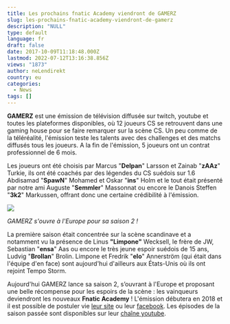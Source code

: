 ```yaml
---
title: Les prochains fnatic Academy viendront de GAMERZ
slug: les-prochains-fnatic-academy-viendront-de-gamerz
description: "NULL"
type: default
language: fr
draft: false
date: 2017-10-09T11:18:48.000Z
lastmod: 2022-07-12T13:16:38.856Z
views: "1873"
author: neLendirekt
country: eu
categories:
  - News
tags: []
---
```

**GAMERZ** est une émission de télévision diffusée sur twitch, youtube et toutes les plateformes disponibles, où 12 joueurs CS se retrouvent dans une gaming house pour se faire remarquer sur la scène CS. Un peu comme de la téléréalité, l'émission teste les talents avec des challenges et des matchs diffusés tous les joueurs. A la fin de l'émission, 5 joueurs ont un contrat professionnel de 6 mois.

Les joueurs ont été choisis par Marcus "**Delpan**" Larsson et Zainab "**zAAz**" Turkie, ils ont été coachés par des légendes du CS suédois sur 1.6 Abdisamad "**SpawN**" Mohamed et Oskar "**ins**" Holm et le tout était présenté par notre ami Auguste "**Semmler**" Massonnat ou encore le Danois Steffen "**3k2**" Markussen, offrant donc une certaine crédibilité à l'émission.

![](/images/articles/59db545e8019f/images/UgmeULTMZeOwZdCB7VqNwnYzrVrtd0EqyJfrGSMm.png)

_GAMERZ s'ouvre à l'Europe pour sa saison 2 !_

La première saison était concentrée sur la scène scandinave et a notamment vu la présence de Linus **"Limpone"** Wecksell, le frère de JW, Sebastian "**ensa**" Aas ou encore le très jeune espoir suédois de 15 ans, Ludvig "**Brollan**" Brolin. Limpone et Fredrik "**elo**" Annerström (qui était dans l'équipe d'en face) sont aujourd'hui d'ailleurs aux États-Unis où ils ont rejoint Tempo Storm.

Aujourd'hui GAMERZ lance sa saison 2, s’ouvrant à l'Europe et proposant une belle récompense pour les espoirs de la scène : les vainqueurs deviendront les nouveaux **Fnatic Academy** ! L'émission débutera en 2018 et il est possible de postuler vie [leur site](http://gamerz.global/) ou leur [facebook](https://www.facebook.com/GAMERZGLOBAL/). Les épisodes de la saison passée sont disponibles sur leur [chaîne youtube](https://www.youtube.com/channel/UCN%5FuddI0QqcjjaN0xImWBbQ).
